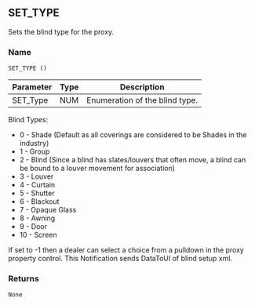 ## SET\_TYPE

Sets the blind type for the proxy.


### Name

`SET_TYPE ()`


| Parameter | Type | Description                     |
| --------- | ---- | ------------------------------- |
| SET\_Type | NUM  | Enumeration of the blind  type. |

Blind Types:

- 0 - Shade (Default as all coverings are considered to be Shades in the industry)
- 1 - Group
- 2 - Blind (Since a blind has slates/louvers that often move, a blind can be bound to a louver movement for association)
- 3 - Louver
- 4 - Curtain
- 5 - Shutter
- 6 - Blackout
- 7 - Opaque Glass
- 8 - Awning
- 9 - Door
- 10 - Screen

If set to -1 then a dealer can select a choice from a pulldown in the proxy property control. This Notification sends DataToUI of blind setup xml.


### Returns

`None`

